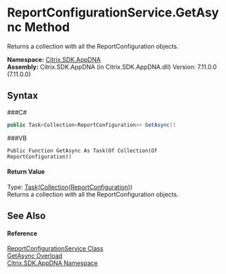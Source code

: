 # ReportConfigurationService.GetAsync Method 
 

Returns a collection with all the ReportConfiguration objects.

**Namespace:**&nbsp;<a href="N_Citrix_SDK_AppDNA">Citrix.SDK.AppDNA</a><br />**Assembly:**&nbsp;Citrix.SDK.AppDNA (in Citrix.SDK.AppDNA.dll) Version: 7.11.0.0 (7.11.0.0)

## Syntax

###C#
```csharp
public Task<Collection<ReportConfiguration>> GetAsync()
```

###VB
```vbnet
Public Function GetAsync As Task(Of Collection(Of ReportConfiguration))
```


#### Return Value
Type: <a href="http://msdn2.microsoft.com/en-us/library/dd321424" target="_blank">Task</a>(<a href="http://msdn2.microsoft.com/en-us/library/ms132397" target="_blank">Collection</a>(<a href="T_Citrix_SDK_AppDNA_ReportConfiguration">ReportConfiguration</a>))<br />Returns a collection with all the ReportConfiguration objects.

## See Also


#### Reference
<a href="T_Citrix_SDK_AppDNA_ReportConfigurationService">ReportConfigurationService Class</a><br /><a href="Overload_Citrix_SDK_AppDNA_ReportConfigurationService_GetAsync">GetAsync Overload</a><br /><a href="N_Citrix_SDK_AppDNA">Citrix.SDK.AppDNA Namespace</a><br />